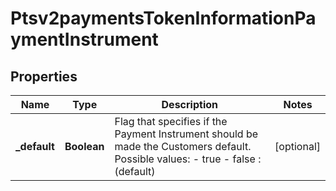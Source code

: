 
# Ptsv2paymentsTokenInformationPaymentInstrument

## Properties
Name | Type | Description | Notes
------------ | ------------- | ------------- | -------------
**_default** | **Boolean** | Flag that specifies if the Payment Instrument should be made the Customers default. Possible values: - true - false : (default)  |  [optional]



